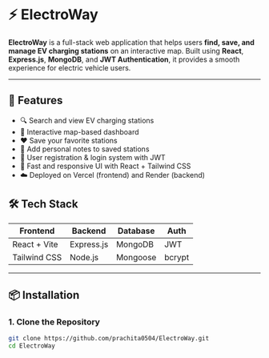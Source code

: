 # ⚡ ElectroWay

**ElectroWay** is a full-stack web application that helps users **find, save, and manage EV charging stations** on an interactive map. Built using **React**, **Express.js**, **MongoDB**, and **JWT Authentication**, it provides a smooth experience for electric vehicle users.

---

## 🚀 Features

- 🔍 Search and view EV charging stations
- 📍 Interactive map-based dashboard
- ❤️ Save your favorite stations
- 📝 Add personal notes to saved stations
- 🧾 User registration & login system with JWT
- 🧠 Fast and responsive UI with React + Tailwind CSS
- ☁️ Deployed on Vercel (frontend) and Render (backend)


## 🛠️ Tech Stack

| Frontend        | Backend         | Database | Auth   |
|----------------|----------------|----------|--------|
| React + Vite   | Express.js      | MongoDB  | JWT    |
| Tailwind CSS   | Node.js         | Mongoose | bcrypt |

---

## 📦 Installation

### 1. Clone the Repository
```bash
git clone https://github.com/prachita0504/ElectroWay.git
cd ElectroWay
